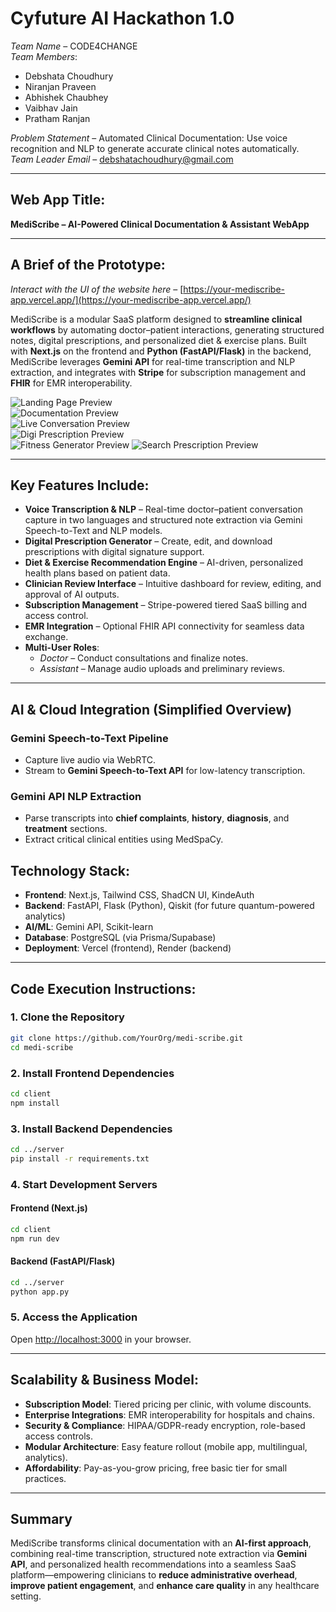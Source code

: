 # Cyfuture AI Hackathon 1.0

*Team Name* – CODE4CHANGE  
*Team Members*:
- Debshata Choudhury  
- Niranjan Praveen  
- Abhishek Chaubhey  
- Vaibhav Jain  
- Pratham Ranjan  

*Problem Statement* – Automated Clinical Documentation: Use voice recognition and NLP to generate accurate clinical notes automatically.  
*Team Leader Email* – [debshatachoudhury@gmail.com](mailto:debshatachoudhury@gmail.com)

---

## Web App Title:

**MediScribe – AI-Powered Clinical Documentation & Assistant WebApp**

---

## A Brief of the Prototype:

*Interact with the UI of the website here* – [https://your-mediscribe-app.vercel.app/](https://your-mediscribe-app.vercel.app/)

MediScribe is a modular SaaS platform designed to **streamline clinical workflows** by automating doctor–patient interactions, generating structured notes, digital prescriptions, and personalized diet & exercise plans. Built with **Next.js** on the frontend and **Python (FastAPI/Flask)** in the backend, MediScribe leverages **Gemini API** for real-time transcription and NLP extraction, and integrates with **Stripe** for subscription management and **FHIR** for EMR interoperability.

![Landing Page Preview](./designs/landingPage.png)  
![Documentation Preview](./designs/documentation.png)  
![Live Conversation Preview](./designs/liveConversation.png)  
![Digi Prescription Preview](./designs/digiPrescription.png)  
![Fitness Generator Preview](./designs/fitnessGenerator.png)
![Search Prescription Preview](./designs/searchPrescription.png)

---

## Key Features Include:

- **Voice Transcription & NLP** – Real-time doctor–patient conversation capture in two languages and structured note extraction via Gemini Speech-to-Text and NLP models.  
- **Digital Prescription Generator** – Create, edit, and download prescriptions with digital signature support.  
- **Diet & Exercise Recommendation Engine** – AI-driven, personalized health plans based on patient data.  
- **Clinician Review Interface** – Intuitive dashboard for review, editing, and approval of AI outputs.  
- **Subscription Management** – Stripe-powered tiered SaaS billing and access control.  
- **EMR Integration** – Optional FHIR API connectivity for seamless data exchange.  
- **Multi-User Roles**:
  - *Doctor* – Conduct consultations and finalize notes.  
  - *Assistant* – Manage audio uploads and preliminary reviews.  

---

## AI & Cloud Integration (Simplified Overview)

### Gemini Speech-to-Text Pipeline
- Capture live audio via WebRTC.  
- Stream to **Gemini Speech-to-Text API** for low-latency transcription.  

### Gemini API NLP Extraction
- Parse transcripts into **chief complaints**, **history**, **diagnosis**, and **treatment** sections.  
- Extract critical clinical entities using MedSpaCy.

## Technology Stack:

- **Frontend**: Next.js, Tailwind CSS, ShadCN UI, KindeAuth  
- **Backend**: FastAPI, Flask (Python), Qiskit (for future quantum-powered analytics)  
- **AI/ML**: Gemini API, Scikit-learn  
- **Database**: PostgreSQL (via Prisma/Supabase)  
- **Deployment**: Vercel (frontend), Render (backend)  

---

## Code Execution Instructions:

### 1. Clone the Repository  
```bash
git clone https://github.com/YourOrg/medi-scribe.git
cd medi-scribe
```

### 2. Install Frontend Dependencies  
```bash
cd client
npm install
```

### 3. Install Backend Dependencies  
```bash
cd ../server
pip install -r requirements.txt
```

### 4. Start Development Servers  

#### Frontend (Next.js)  
```bash
cd client
npm run dev
```

#### Backend (FastAPI/Flask)  
```bash
cd ../server
python app.py
```

### 5. Access the Application  
Open [http://localhost:3000](http://localhost:3000) in your browser.

---

## Scalability & Business Model:

- **Subscription Model**: Tiered pricing per clinic, with volume discounts.  
- **Enterprise Integrations**: EMR interoperability for hospitals and chains.  
- **Security & Compliance**: HIPAA/GDPR-ready encryption, role-based access controls.  
- **Modular Architecture**: Easy feature rollout (mobile app, multilingual, analytics).  
- **Affordability**: Pay-as-you-grow pricing, free basic tier for small practices.

---

## Summary

MediScribe transforms clinical documentation with an **AI-first approach**, combining real-time transcription, structured note extraction via **Gemini API**, and personalized health recommendations into a seamless SaaS platform—empowering clinicians to **reduce administrative overhead**, **improve patient engagement**, and **enhance care quality** in any healthcare setting.